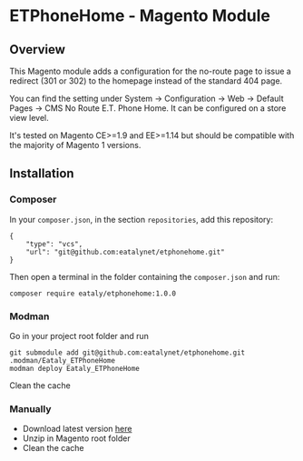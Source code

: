 # ETPhoneHome - Magento Module

## Overview

This Magento module adds a configuration for the no-route page to issue a redirect (301 or 302) to the homepage instead of the standard 404 page.

You can find the setting under System -> Configuration -> Web -> Default Pages -> CMS No Route E.T. Phone Home. It can be configured on a store view level.

It's tested on Magento CE>=1.9 and EE>=1.14 but should be compatible with the majority of Magento 1 versions.

## Installation

### Composer

In your `composer.json`, in the section `repositories`, add this repository:

    {
        "type": "vcs",
        "url": "git@github.com:eatalynet/etphonehome.git"
    }

Then open a terminal in the folder containing the `composer.json` and run:

    composer require eataly/etphonehome:1.0.0

### Modman

Go in your project root folder and run

    git submodule add git@github.com:eatalynet/etphonehome.git .modman/Eataly_ETPhoneHome
    modman deploy Eataly_ETPhoneHome

Clean the cache

### Manually

* Download latest version [here](https://github.com/eatalynet/etphonehome/archive/1.0.0.zip)
* Unzip in Magento root folder
* Clean the cache